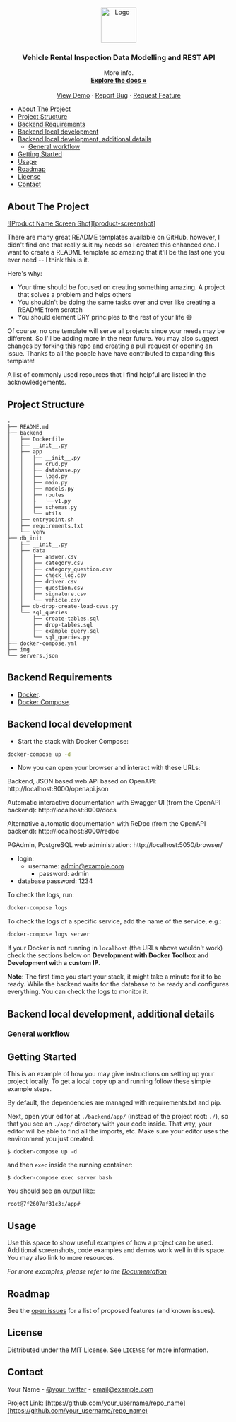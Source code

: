 


<!-- PROJECT SHIELDS -->
<!--
*** I'm using markdown "reference style" links for readability.
*** Reference links are enclosed in brackets [ ] instead of parentheses ( ).
*** See the bottom of this document for the declaration of the reference variables
*** for contributors-url, forks-url, etc. This is an optional, concise syntax you may use.
*** https://www.markdownguide.org/basic-syntax/#reference-style-links
-->
<!-- [![Contributors][contributors-shield]][contributors-url]
[![Forks][forks-shield]][forks-url]
[![Stargazers][stars-shield]][stars-url]
[![Issues][issues-shield]][issues-url]
[![MIT License][license-shield]][license-url]
[![LinkedIn][linkedin-shield]][linkedin-url] -->



<!-- PROJECT LOGO -->
<br />
<p align="center">
  <a href="https://github.com/baky0905/rental-inspection-api">
    <img src="img/logo.png" alt="Logo" width="80" height="80">
  </a>

  <h3 align="center">Vehicle Rental Inspection Data Modelling and REST API </h3>

  <p align="center">
    More info.
    <br />
    <a href="https://github.com/baky0905/rental-inspection-api"><strong>Explore the docs »</strong></a>
    <br />
    <br />
    <a href="./">View Demo</a>
    ·
    <a href="https://github.com/baky0905/rental-inspection-api/issues">Report Bug</a>
    ·
    <a href="https://github.com/baky0905/rental-inspection-api/issues">Request Feature</a>
  </p>
</p>



- [About The Project](#about-the-project)
- [Project Structure](#project-structure)
- [Backend Requirements](#backend-requirements)
- [Backend local development](#backend-local-development)
- [Backend local development, additional details](#backend-local-development-additional-details)
  - [General workflow](#general-workflow)
- [Getting Started](#getting-started)
- [Usage](#usage)
- [Roadmap](#roadmap)
- [License](#license)
- [Contact](#contact)



<!-- ABOUT THE PROJECT -->
## About The Project

[![Product Name Screen Shot][product-screenshot]](https://example.com)

There are many great README templates available on GitHub, however, I didn't find one that really suit my needs so I created this enhanced one. I want to create a README template so amazing that it'll be the last one you ever need -- I think this is it.

Here's why:
* Your time should be focused on creating something amazing. A project that solves a problem and helps others
* You shouldn't be doing the same tasks over and over like creating a README from scratch
* You should element DRY principles to the rest of your life :smile:

Of course, no one template will serve all projects since your needs may be different. So I'll be adding more in the near future. You may also suggest changes by forking this repo and creating a pull request or opening an issue. Thanks to all the people have have contributed to expanding this template!

A list of commonly used resources that I find helpful are listed in the acknowledgements.


## Project Structure

```
.
├── README.md
├── backend
│   ├── Dockerfile
│   ├── __init__.py
│   ├── app
│   │   ├── __init__.py
│   │   ├── crud.py
│   │   ├── database.py
│   │   ├── load.py
│   │   ├── main.py
│   │   ├── models.py
│   │   ├── routes
│   │   ├   └──v1.py
│   │   ├── schemas.py
│   │   └── utils
│   ├── entrypoint.sh
│   ├── requirements.txt
│   └── venv
├── db_init
│   ├── __init__.py
│   ├── data
│   │   ├── answer.csv
│   │   ├── category.csv
│   │   ├── category_question.csv
│   │   ├── check_log.csv
│   │   ├── driver.csv
│   │   ├── question.csv
│   │   ├── signature.csv
│   │   └── vehicle.csv
│   ├── db-drop-create-load-csvs.py
│   └── sql_queries
│       ├── create-tables.sql
│       ├── drop-tables.sql
│       ├── example_query.sql
│       └── sql_queries.py
├── docker-compose.yml
├── img
└── servers.json
```

## Backend Requirements

* [Docker](https://www.docker.com/).
* [Docker Compose](https://docs.docker.com/compose/install/).

## Backend local development

* Start the stack with Docker Compose:

```bash
docker-compose up -d
```

- Now you can open your browser and interact with these URLs:

Backend, JSON based web API based on OpenAPI: http://localhost:8000/openapi.json

Automatic interactive documentation with Swagger UI (from the OpenAPI backend): http://localhost:8000/docs

Alternative automatic documentation with ReDoc (from the OpenAPI backend): http://localhost:8000/redoc

PGAdmin, PostgreSQL web administration: http://localhost:5050/browser/

  - login: 
    - username: admin@example.com
      - password: admin
  - database password: 1234


To check the logs, run:

```bash
docker-compose logs
```

To check the logs of a specific service, add the name of the service, e.g.:

```bash
docker-compose logs server
```

If your Docker is not running in `localhost` (the URLs above wouldn't work) check the sections below on **Development with Docker Toolbox** and **Development with a custom IP**.

**Note**: The first time you start your stack, it might take a minute for it to be ready. While the backend waits for the database to be ready and configures everything. You can check the logs to monitor it.


## Backend local development, additional details

### General workflow

<!-- GETTING STARTED -->
## Getting Started

This is an example of how you may give instructions on setting up your project locally.
To get a local copy up and running follow these simple example steps.

By default, the dependencies are managed with requirements.txt and pip.


Next, open your editor at `./backend/app/` (instead of the project root: `./`), so that you see an `./app/` directory with your code inside. That way, your editor will be able to find all the imports, etc. Make sure your editor uses the environment you just created.

```console
$ docker-compose up -d
```

and then `exec` inside the running container:

```console
$ docker-compose exec server bash
```

You should see an output like:

```console
root@7f2607af31c3:/app#
```

<!-- USAGE EXAMPLES -->
## Usage

Use this space to show useful examples of how a project can be used. Additional screenshots, code examples and demos work well in this space. You may also link to more resources.

_For more examples, please refer to the [Documentation](https://example.com)_



<!-- ROADMAP -->
## Roadmap

See the [open issues](https://github.com/othneildrew/Best-README-Template/issues) for a list of proposed features (and known issues).





<!-- LICENSE -->
## License

Distributed under the MIT License. See `LICENSE` for more information.



<!-- CONTACT -->
## Contact

Your Name - [@your_twitter](https://twitter.com/your_username) - email@example.com

Project Link: [https://github.com/your_username/repo_name](https://github.com/your_username/repo_name)


